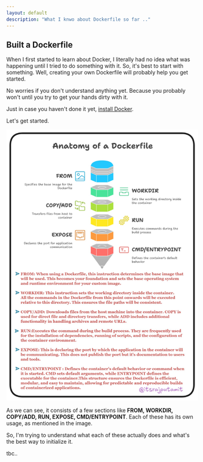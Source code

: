 ```yaml
---
layout: default
description: "What I knwo about Dockerfile so far .."
---
```


## Built a Dockerfile

When I first started to learn about Docker, I literally had no idea what was happening until I tried to do something with it. So, it's best to start with something. Well, creating your own Dockerfile will probably help you get started.

No worries if you don't understand anything yet. Because you probably won't until you try to get your hands dirty with it.

Just in case you haven't done it yet, [install Docker](https://docs.docker.com/engine/install/).

Let's get started.

![Anatomy of Dockerfile](../image/image.png)

As we can see, it consists of a few sections like **FROM, WORKDIR, COPY/ADD, RUN, EXPOSE, CMD/ENTRYPOINT**. Each of these has its own usage, as mentioned in the image.

So, I'm trying to understand what each of these actually does and what's the best way to initialize it. 

tbc..
